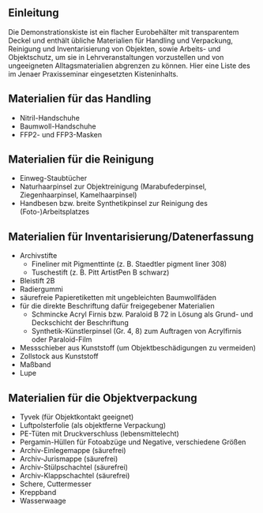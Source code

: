 ## Einleitung
Die Demonstrationskiste ist ein flacher Eurobehälter mit transparentem Deckel und enthält übliche Materialien für Handling und Verpackung, Reinigung und Inventarisierung von Objekten, sowie Arbeits- und Objektschutz, um sie in Lehrveranstaltungen vorzustellen und von ungeeigneten Alltagsmaterialien abgrenzen zu können. Hier eine Liste des im Jenaer Praxisseminar eingesetzten Kisteninhalts.

## Materialien für das Handling
- Nitril-Handschuhe
- Baumwoll-Handschuhe
- FFP2- und FFP3-Masken

## Materialien für die Reinigung
- Einweg-Staubtücher 
- Naturhaarpinsel zur Objektreinigung (Marabufederpinsel, Ziegenhaarpinsel, Kamelhaarpinsel)
- Handbesen bzw. breite Synthetikpinsel zur Reinigung des (Foto-)Arbeitsplatzes

## Materialien für Inventarisierung/Datenerfassung
- Archivstifte
	- Fineliner mit Pigmenttinte (z. B. Staedtler pigment liner 308)
	- Tuschestift (z. B. Pitt ArtistPen B schwarz) 
- Bleistift 2B
- Radiergummi
- säurefreie Papieretiketten mit ungebleichten Baumwollfäden
- für die direkte Beschriftung dafür freigegebener Materialien
	- Schmincke Acryl Firnis bzw. Paraloid B 72 in Lösung als Grund- und Deckschicht der Beschriftung
	- Synthetik-Künstlerpinsel (Gr. 4, 8) zum Auftragen von Acrylfirnis oder Paraloid-Film
- Messschieber aus Kunststoff (um Objektbeschädigungen zu vermeiden)
- Zollstock aus Kunststoff
- Maßband
- Lupe

## Materialien für die Objektverpackung
- Tyvek (für Objektkontakt geeignet)
- Luftpolsterfolie (als objektferne Verpackung)
- PE-Tüten mit Druckverschluss (lebensmittelecht)
- Pergamin-Hüllen für Fotoabzüge und Negative, verschiedene Größen
- Archiv-Einlegemappe (säurefrei)
- Archiv-Jurismappe (säurefrei)
- Archiv-Stülpschachtel (säurefrei)
- Archiv-Klappschachtel (säurefrei)
- Schere, Cuttermesser
- Kreppband
- Wasserwaage

